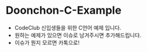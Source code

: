 # Doonchon-C-Example
 - CodeClub 신입생들을 위한 C언어 예제 입니다.
 - 원하는 예제가 있으면 이슈로 남겨주시면 추가해드립니다.
 - 이슈가 뭔지 모르면 카톡으로!
